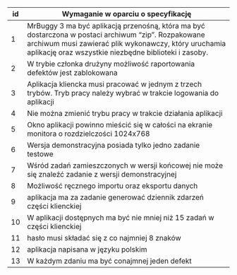 
id | Wymaganie w oparciu o specyfikację
---|---
1 | MrBuggy 3 ma być aplikacją przenośną, która ma być dostarczona w postaci archiwum “zip”. Rozpakowane archiwum musi zawierać plik wykonawczy, który uruchamia aplikację oraz wszystkie niezbędne biblioteki i zasoby.
2 |	W trybie członka drużyny możliwość raportowania defektów jest zablokowana
3 |	Aplikacja kliencka musi pracować w jednym z trzech trybów. Tryb pracy należy wybrać w trakcie logowania do aplikacji
4 |	Nie można zmienić trybu pracy w trakcie działania aplikacji
5 |	Okno aplikacji powinno mieścić się w całości na ekranie monitora o rozdzielczości 1024x768
6 |	Wersja demonstracyjna posiada tylko jedno zadanie testowe
7 |	Wśród zadań zamieszczonych w wersji końcowej nie może się znaleźć zadanie z wersji demonstracyjnej
8 |	Możliwość ręcznego importu oraz eksportu danych
9 |	aplikacja ma za zadanie generować dziennik zdarzeń części klienckiej
10 |	W aplikacji dostępnych ma być nie mniej niż 15 zadań w części klienckiej
11 |	hasło musi składać się z co najmniej 8 znaków
12 |	aplikacja napisana w języku polskim 
13 |	W każdym zdaniu ma być conajmnej jeden defekt
